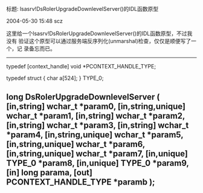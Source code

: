 标题: lsasrv!DsRolerUpgradeDownlevelServer()的IDL函数原型

2004-05-30 15:48 scz

这里给一个lsasrv!DsRolerUpgradeDownlevelServer()的IDL函数原型，不过我没有
验证这个原型可以通过服务端反序列化(unmarshal)检查，仅仅是顺便写了一个，记
录备忘而已。

--------------------------------------------------------------------------
typedef [context_handle] void  *PCONTEXT_HANDLE_TYPE;

typedef struct
{
    char    a[524];
} TYPE_0;

long    DsRolerUpgradeDownlevelServer
(
    [in,string]         wchar_t                *param0,
    [in,string,unique]  wchar_t                *param1,
    [in,string]         wchar_t                *param2,
    [in,string]         wchar_t                *param3,
    [in,string]         wchar_t                *param4,
    [in,string,unique]  wchar_t                *param5,
    [in,string,unique]  wchar_t                *param6,
    [in,string,unique]  wchar_t                *param7,
    [in,unique]         TYPE_0                 *param8,
    [in,unique]         TYPE_0                 *param9,
    [in]                long                    parama,
    [out]               PCONTEXT_HANDLE_TYPE   *paramb
);
--------------------------------------------------------------------------
